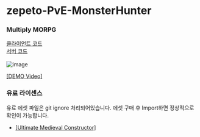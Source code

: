 # zepeto-PvE-MonsterHunter
 ### Multiply MORPG <br>
 [클라이언트 코드](https://github.com/Kim-JeongUng/zepeto-PvE-MonsterHunter/tree/main/Assets/MonsterHunter/ZepetoScript)<br>
 [서버 코드](https://github.com/Kim-JeongUng/zepeto-PvE-MonsterHunter/tree/main/Assets/Server/World.multiplay/ServerModule/Modules)
 <br><br>
![image](https://user-images.githubusercontent.com/82865325/232285922-8f4a03a0-66de-492a-9c59-d4200c63c072.png)

[[DEMO Video]](https://youtu.be/Up69Lsn1pDI)

### 유료 라이센스
유료 에셋 파일은 git ignore 처리되어있습니다. 에셋 구매 후 Import하면 정상적으로 확인이 가능합니다.
- [[Ultimate Medieval Constructor]](https://assetstore.unity.com/packages/3d/environments/fantasy/ultimate-medieval-constructor-97279)
